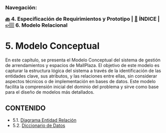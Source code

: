 <h3>Navegación:<br>

[🔙](../4/4.md) 4. Especificación de Requirimientos y Prototipo | [📜](../README.md) ÍNDICE | [👉🏼](../6/6.md) 6. Modelo Relacional
# 5. Modelo Conceptual
En este capítulo, se presenta el Modelo Conceptual del sistema de gestión de arrendamientos y espacios de MallPlaza. El objetivo de este modelo es capturar la estructura lógica del sistema a través de la identificación de las entidades clave, sus atributos, y las relaciones entre ellas, sin considerar aspectos técnicos o de implementación en bases de datos. Este modelo facilita la comprensión inicial del dominio del problema y sirve como base para el diseño de modelos más detallados.

## CONTENIDO
- 5.1. [Diagrama Entidad Relación](5.1/5.1.md)
- 5.2. [Diccionario de Datos](5.1/5.2.md)
